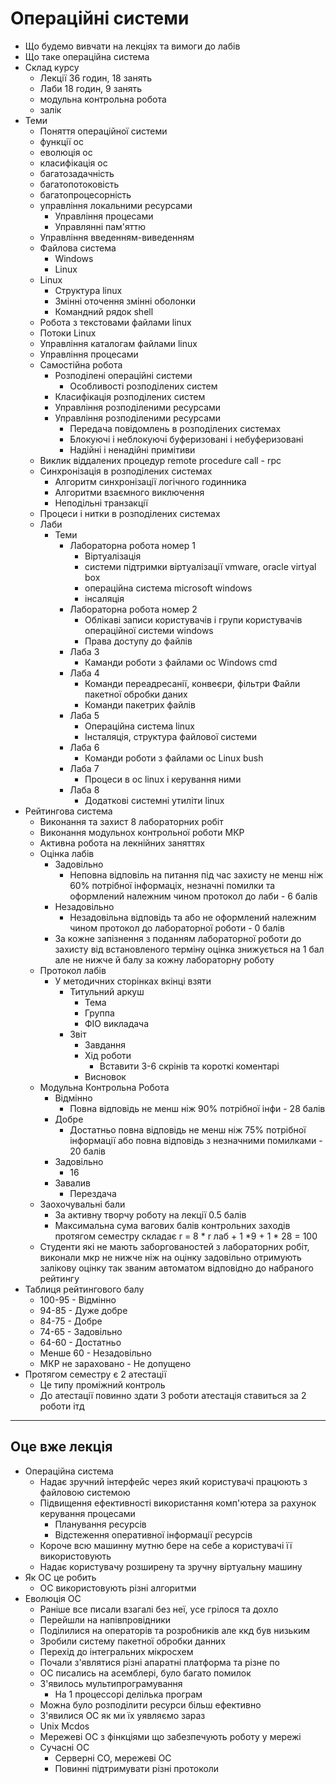 # Операційні системи
- Що будемо вивчати на лекціях та вимоги до лабів
- Що таке операційна система
- Склад курсу
  - Лекції 36 годин, 18 занять
  - Лаби 18 годин, 9 занять
  - модульна контрольна робота
  - залік
- Теми
  - Поняття операційної системи
  - функції ос
  - еволюція ос
  - класифікація ос
  - багатозадачність
  - багатопотоковість
  - багатопроцесорність
  - управління локальними ресурсами
    - Управління процесами
    - Управлянні пам'яттю
  - Управління введенням-виведенням
  - Файлова система
    - Windows
    - Linux
  - Linux
    - Структура linux
    - Змінні оточення змінні оболонки
    - Командний рядок shell
  - Робота з текстовами файлами linux
  - Потоки Linux
  - Управління каталогам файлами linux
  - Управління процесами
  - Самостійна робота
    - Розподілені операційні системи
      - Особливості розподілених систем
    - Класифікація розподілених систем
    - Управління розподіленими ресурсами
    - Управління розподіленими ресурсами
      - Передача повідомлень в розподілених системах
      - Блокуючі і неблокуючі буферизовані і небуферизовані
      - Надійні і ненадійні примітиви
  - Виклик віддалених процедур remote procedure call - rpc
  - Синхронізація в розподілених системах 
    - Алгоритм синхронізації логічного годинника
    - Алгоритми взаємного виключення
    - Неподільні транзакції
  - Процеси і нитки в розподілених системах
  - Лаби
    - Теми
      - Лабораторна робота номер 1 
        - Віртуалізація 
        - системи підтримки віртуалізації vmware, oracle virtyal box
        - операційна система microsoft windows
        - інсаляція
      - Лабораторна робота номер 2
        - Облікаві записи користувачів і групи користувачів операційної системи windows 
        - Права доступу до файлів
      - Лаба 3
        - Каманди роботи з файлами ос Windows cmd
      - Лаба 4
        - Команди переадресанії, конвеєри, фільтри Файли пакетної обробки даних
        - Команди пакетрих файлів
      - Лаба 5
        - Операційна система linux
        - Інсталяція, структура файлової системи
      - Лаба 6
        - Команди роботи з файлами ос Linux bush
      - Лаба 7 
        - Процеси в ос linux і керування ними
      - Лаба 8 
        - Додаткові системні утиліти linux
- Рейтингова система
  - Виконання та захист 8 лабораторних робіт
  - Виконання модульнох контрольної роботи МКР
  - Активна робота на лекнійних заняттях
  - Оцінка лабів
    - Задовільно
      - Неповна відповіль на питання під час захисту не менш ніж 60% потрібної інформаціх, незначні помилки та оформлений належним чином протокол до лаби - 6 балів
    - Незадовільно
      - Незадовільна відповідь та або не оформлений належним чином протокол до лабораторної роботи - 0 балів
    - За кожне запізнення з поданням лабораторної роботи до захисту від встановленого терміну оцінка знижується на 1 бал але не нижче й балу за кожну лабораторну роботу
  - Протокол лабів
    - У методичних сторінках вкінці взяти 
      - Титульний аркуш
        - Тема
        - Группа
        - ФІО викладача 
      - Звіт
        - Завдання 
        - Хід роботи
          - Вставити 3-6 скрінів та короткі коментарі
        - Висновок
  - Модульна Контрольна Робота
    - Відмінно
      - Повна відповідь не менш ніж 90% потрібної інфи - 28 балів
    - Добре 
      - Достатньо повна відповідь не менш ніж 75% потрібної інформації або повна відповідь з незначними помилками - 20 балів
    - Задовільно
      - 16
    - Завалив
      - Перездача
  - Заохочувальні бали
    - За активну творчу роботу на лекції 0.5 балів
    - Максимальна сума вагових балів контрольних заходів протягом семестру складає r = 8 \* r лаб + 1 \*9 + 1 \* 28 = 100
  - Студенти які не мають заборгованостей з лабораторних робіт, виконали мкр не нижче ніж на оцінку задовільно отримують залікову оцінку так званим автоматом відповідно до набраного рейтингу
- Таблиця рейтингового балу
  - 100-95 - Відмінно
  - 94-85 - Дуже добре
  - 84-75 - Добре
  - 74-65 - Задовільно
  - 64-60 - Достатньо
  - Менше 60 - Незадовільно
  - МКР не зараховано - Не допущено
- Протягом семестру є 2 атестації
  - Це типу проміжний контроль
  - До атестації повинно здати 3 роботи атестація ставиться за 2 роботи ітд

---

## Оце вже лекція
- Операційна система
  - Надає зручний інтерфейс через який користувачі працюють з файловою системою
  - Підвищення ефективності використання комп'ютера за рахунок керування процесами
    - Планування ресурсів
    - Відстеження оперативної інформації ресурсів
  - Короче всю машинну мутню бере на себе а користувачі її використовують
  - Надає користувачу розширену та зручну віртуальну машину
- Як ОС це робить 
  - ОС використовують різні алгоритми 
- Еволюція ОС
  - Раніше все писали взагалі без неї, усе грілося та дохло
  - Перейшли на напівпровідники
  - Поділилися на операторів та розробників але ккд був низьким
  - Зробили систему пакетної обробки данних
  - Перехід до інтегральних мікросхем
  - Почали з'являтися різні апаратні платформа та різне по
  - ОС писались на асемблері, було багато помилок
  - З'явилось мультипрограмування 
    - На 1 процессорі делілька програм
  - Можна було розподілити ресурси більш ефективно 
  - З'явилися ОС як ми їх уявляємо зараз
  - Unix Mcdos
  - Мережеві ОС з фінкціями що забезпечують роботу у мережі 
  - Сучасні ОС
    - Серверні СО, мережеві ОС
    - Повинні підтримувати різні протоколи
